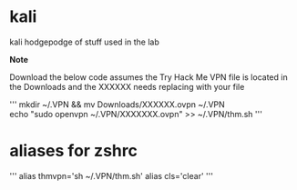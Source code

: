 # kali
kali hodgepodge of stuff used in the lab

**Note**

Download the below code assumes the Try Hack Me VPN file is located in the Downloads and the XXXXXX needs replacing with your file

'''
mkdir ~/.VPN && mv Downloads/XXXXXX.ovpn ~/.VPN   
echo "sudo openvpn ~/.VPN/XXXXXXX.ovpn" >> ~/.VPN/thm.sh
'''

# aliases for zshrc

'''
alias thmvpn='sh ~/.VPN/thm.sh'
alias cls='clear'
'''
